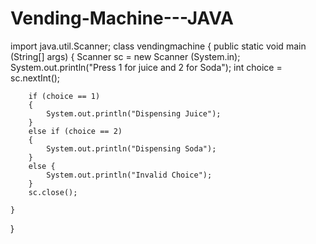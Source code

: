 # Vending-Machine---JAVA
import java.util.Scanner;
class vendingmachine
{
    public static void main (String[] args)
    {
        Scanner sc = new Scanner (System.in);
        System.out.println("Press 1 for juice and 2 for Soda");
        int choice = sc.nextInt();

        if (choice == 1)
        {
            System.out.println("Dispensing Juice");
        }
        else if (choice == 2)
        {
            System.out.println("Dispensing Soda");
        }
        else {
            System.out.println("Invalid Choice");
        }
        sc.close();

    }
}
